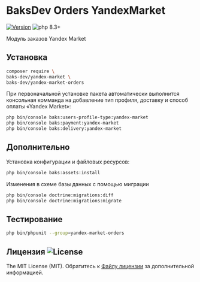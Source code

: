 # BaksDev Orders YandexMarket

[![Version](https://img.shields.io/badge/version-7.1.6-blue)](https://github.com/baks-dev/yandex-market-orders/releases)
![php 8.3+](https://img.shields.io/badge/php-min%208.3-red.svg)

Модуль заказов Yandex Market

## Установка

``` bash
composer require \
baks-dev/yandex-market \
baks-dev/yandex-market-orders
```

При первоначальной установке пакета автоматически выполнится консольная комманда на добавление тип профиля,
доставку и способ оплаты «Yandex Market»:

``` bash
php bin/console baks:users-profile-type:yandex-market
php bin/console baks:payment:yandex-market
php bin/console baks:delivery:yandex-market
```

## Дополнительно

Установка конфигурации и файловых ресурсов:

``` bash
php bin/console baks:assets:install
```

Изменения в схеме базы данных с помощью миграции

``` bash
php bin/console doctrine:migrations:diff
php bin/console doctrine:migrations:migrate
```

## Тестирование

``` bash
php bin/phpunit --group=yandex-market-orders
```

## Лицензия ![License](https://img.shields.io/badge/MIT-green)

The MIT License (MIT). Обратитесь к [Файлу лицензии](LICENSE.md) за дополнительной информацией.

